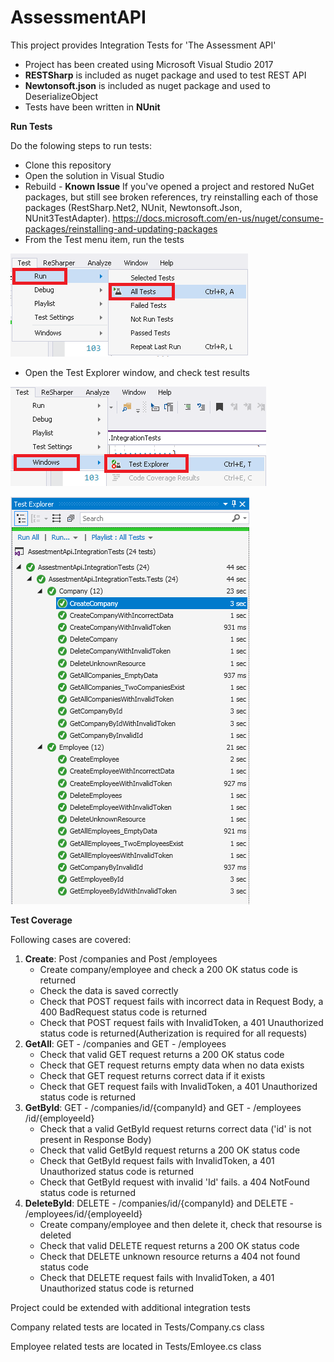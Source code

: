 # AssessmentAPI
This project provides Integration Tests for 'The Assessment API'
-  Project has been created using Microsoft Visual Studio 2017
- **RESTSharp** is included as nuget package and used to test REST API
- **Newtonsoft.json** is included as nuget package and used to DeserializeObject
- Tests have been written in **NUnit**


**Run Tests**

  Do the folowing steps to run tests:
- Clone this repository
- Open the solution in Visual Studio
- Rebuild - **Known Issue** If you've opened a project and restored NuGet packages, but still see broken references, try reinstalling each of those packages (RestSharp.Net2, NUnit, Newtonsoft.Json, NUnit3TestAdapter). https://docs.microsoft.com/en-us/nuget/consume-packages/reinstalling-and-updating-packages
- From the Test menu item, run the tests

![alt text](https://github.com/OLorents/AssessmentAPI/blob/master/AssestmentApi.IntegrationTests/Images/RunTests.png)

- Open the Test Explorer window, and check test results

![alt text](https://github.com/OLorents/AssessmentAPI/blob/master/AssestmentApi.IntegrationTests/Images/OpenTestExplorer.png)

![alt text](https://github.com/OLorents/AssessmentAPI/blob/master/AssestmentApi.IntegrationTests/Images/TestExplorer.png)

**Test Coverage**

Following cases are covered:
1. **Create**: Post /companies and Post /employees
     - Create company/employee and check a 200 OK status code is returned
     - Check the data is saved correctly
     - Check that POST request fails with incorrect data in Request Body, a 400 BadRequest status code is returned
     - Check that POST request fails with InvalidToken, a 401 Unauthorized status code is returned(Autherization is required for all requests)
2. **GetAll**: GET - /companies and GET - /employees
     - Check that valid GET request returns a 200 OK status code
     - Check that GET request returns empty data when no data exists
     - Check that GET request returns correct data if it exists
     - Check that GET request fails with InvalidToken, a 401 Unauthorized status code is returned
3. **GetById**: GET - /companies/id/{companyId} and GET - /employees /id/{employeeId}
   - Check that a valid GetById request returns correct data ('id' is not present in Response Body)
   - Check that valid GetById request returns a 200 OK status code
   - Check that GetById request fails with InvalidToken, a 401 Unauthorized status code is returned
   - Check that GetById request with invalid 'Id' fails. a 404 NotFound status code is returned
4. **DeleteById**: DELETE - /companies/id/{companyId} and DELETE - /employees/id/{employeeId}
    - Create company/employee and then delete it, check that resourse is deleted
    - Check that valid DELETE request returns a 200 OK status code
    - Check that DELETE unknown resource returns a 404 not found status code
    - Check that DELETE request fails with InvalidToken, a 401 Unauthorized status code is returned
    
  Project could be extended with additional integration tests
  
  Company related tests are located in Tests/Company.cs class
  
  Employee related tests are located in Tests/Emloyee.cs class
  
  
 





